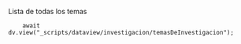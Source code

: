 Lista de todas los temas 

```dataviewjs
    await dv.view("_scripts/dataview/investigacion/temasDeInvestigacion");
```